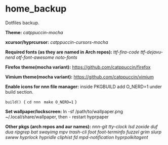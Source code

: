 # home_backup
Dotfiles backup.

<b>Theme:</b> <i>catppuccin-mocha</i>

<b>xcursor/hyprcursor:</b> <i>catppuccin-cursors-mocha</i>

<b>Required fonts (as they are named in Arch repos):</b>  <i>ttf-fira-code ttf-dejavu-nerd otf-font-awesome noto-fonts</i>

<b>Firefox theme(mocha variant):</b> https://github.com/catppuccin/firefox

<b>Vimium theme(mocha variant):</b> https://github.com/catppuccin/vimium

<b>Enable icons for nnn file manager:</b> inside PKGBUILD add O_NERD=1 under build section.


`build() {`
  `cd nnn`
 ` make O_NERD=1`
`}`

<b>Set wallpaper/lockscreen:</b> ln -sf /path/to/wallpaper.png ~/.local/share/wallpaper, then - restart hyprpaper

<b>Other pkgs (arch repos and aur names):</b> <i>nnn-git tty-clock lsd zoxide duf dua ripgrep bat swayimg mpv trash-cli foot foot-terminfo fuzzel grim slurp swww hyprlock hypridle cliphist fd mpd-notification hyprpolkitagent</i>
